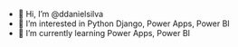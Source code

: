 - 👋 Hi, I’m @ddanielsilva
- 👀 I’m interested in Python Django, Power Apps, Power BI
- 🌱 I’m currently learning Power Apps, Power BI

<!---
ddanielsilva/ddanielsilva is a ✨ special ✨ repository because its `README.md` (this file) appears on your GitHub profile.
You can click the Preview link to take a look at your changes.
--->
